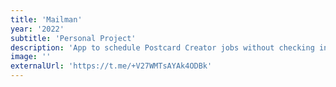 ```yaml
---
title: 'Mailman'
year: '2022'
subtitle: 'Personal Project'
description: 'App to schedule Postcard Creator jobs without checking in every day'
image: ''
externalUrl: 'https://t.me/+V27WMTsAYAk4ODBk'
---
```



